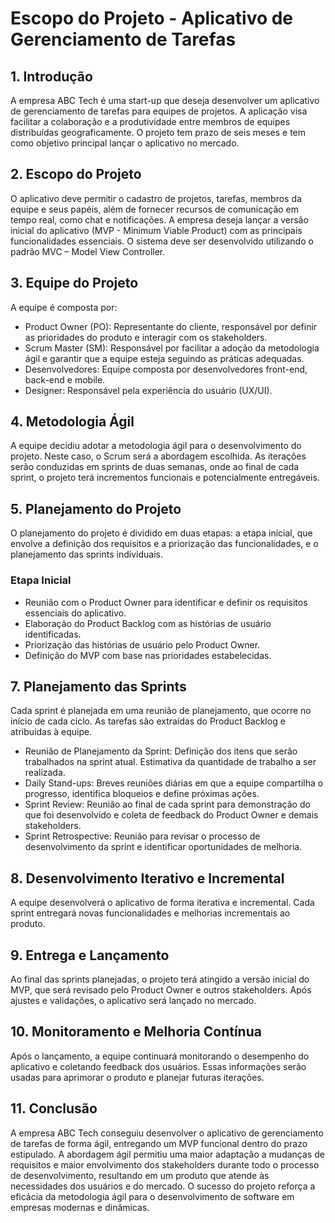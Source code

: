 # Escopo do Projeto - Aplicativo de Gerenciamento de Tarefas

## 1. Introdução
A empresa ABC Tech é uma start-up que deseja desenvolver um aplicativo de gerenciamento de tarefas para equipes de projetos. A aplicação visa facilitar a colaboração e a produtividade entre membros de equipes distribuídas geograficamente. O projeto tem prazo de seis meses e tem como objetivo principal lançar o aplicativo no mercado.

## 2. Escopo do Projeto
O aplicativo deve permitir o cadastro de projetos, tarefas, membros da equipe e seus papéis, além de fornecer recursos de comunicação em tempo real, como chat e notificações. A empresa deseja lançar a versão inicial do aplicativo (MVP - Minimum Viable Product) com as principais funcionalidades essenciais. O sistema deve ser desenvolvido utilizando o padrão MVC – Model View Controller.

## 3. Equipe do Projeto
A equipe é composta por:
- Product Owner (PO): Representante do cliente, responsável por definir as prioridades do produto e interagir com os stakeholders.
- Scrum Master (SM): Responsável por facilitar a adoção da metodologia ágil e garantir que a equipe esteja seguindo as práticas adequadas.
- Desenvolvedores: Equipe composta por desenvolvedores front-end, back-end e mobile.
- Designer: Responsável pela experiência do usuário (UX/UI).

## 4. Metodologia Ágil
A equipe decidiu adotar a metodologia ágil para o desenvolvimento do projeto. Neste caso, o Scrum será a abordagem escolhida. As iterações serão conduzidas em sprints de duas semanas, onde ao final de cada sprint, o projeto terá incrementos funcionais e potencialmente entregáveis.

## 5. Planejamento do Projeto
O planejamento do projeto é dividido em duas etapas: a etapa inicial, que envolve a definição dos requisitos e a priorização das funcionalidades, e o planejamento das sprints individuais.

### Etapa Inicial
- Reunião com o Product Owner para identificar e definir os requisitos essenciais do aplicativo.
- Elaboração do Product Backlog com as histórias de usuário identificadas.
- Priorização das histórias de usuário pelo Product Owner.
- Definição do MVP com base nas prioridades estabelecidas.

## 7. Planejamento das Sprints
Cada sprint é planejada em uma reunião de planejamento, que ocorre no início de cada ciclo. As tarefas são extraídas do Product Backlog e atribuídas à equipe.

- Reunião de Planejamento da Sprint: Definição dos itens que serão trabalhados na sprint atual. Estimativa da quantidade de trabalho a ser realizada.
- Daily Stand-ups: Breves reuniões diárias em que a equipe compartilha o progresso, identifica bloqueios e define próximas ações.
- Sprint Review: Reunião ao final de cada sprint para demonstração do que foi desenvolvido e coleta de feedback do Product Owner e demais stakeholders.
- Sprint Retrospective: Reunião para revisar o processo de desenvolvimento da sprint e identificar oportunidades de melhoria.

## 8. Desenvolvimento Iterativo e Incremental
A equipe desenvolverá o aplicativo de forma iterativa e incremental. Cada sprint entregará novas funcionalidades e melhorias incrementais ao produto.

## 9. Entrega e Lançamento
Ao final das sprints planejadas, o projeto terá atingido a versão inicial do MVP, que será revisado pelo Product Owner e outros stakeholders. Após ajustes e validações, o aplicativo será lançado no mercado.

## 10. Monitoramento e Melhoria Contínua
Após o lançamento, a equipe continuará monitorando o desempenho do aplicativo e coletando feedback dos usuários. Essas informações serão usadas para aprimorar o produto e planejar futuras iterações.

## 11. Conclusão
A empresa ABC Tech conseguiu desenvolver o aplicativo de gerenciamento de tarefas de forma ágil, entregando um MVP funcional dentro do prazo estipulado. A abordagem ágil permitiu uma maior adaptação a mudanças de requisitos e maior envolvimento dos stakeholders durante todo o processo de desenvolvimento, resultando em um produto que atende às necessidades dos usuários e do mercado. O sucesso do projeto reforça a eficácia da metodologia ágil para o desenvolvimento de software em empresas modernas e dinâmicas.
